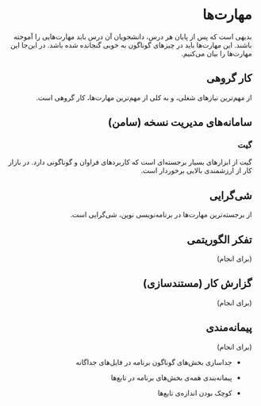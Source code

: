 <div dir="rtl">

# مهارت‌ها

بدیهی است که پس از پایان هر درس، دانشجویان آن درس باید مهارت‌هایی را آموخته باشند. این مهارت‌ها باید در چیزهای گوناگون به خوبی گنجانده شده باشد. در این‌جا این مهارت‌ها را بیان می‌کنیم.

## کار گروهی

از مهم‌ترین نیازهای شغلی، و به کلی از مهم‌ترین مهارت‌ها، کار گروهی است.

## سامانه‌های مدیریت نسخه (سامن)

### گیت

گیت از ابزارهای بسیار برجسته‌ای است که کاربردهای فراوان و گوناگونی دارد. در بازار کار از ارزشمندی بالایی برخوردار است.

## شی‌گرایی

از برجسته‌ترین مهارت‌ها در برنامه‌نویسی نوین، شی‌گرایی است.

## تفکر الگوریتمی

(برای انجام)

## گزارش کار (مستندسازی)

(برای انجام)

## پیمانه‌مندی

(برای انجام)

-   جداسازی بخش‌های گوناگون برنامه در فایل‌های جداگانه

-   پیمانه‌بندی همه‌ی بخش‌های برنامه در تابع‌ها

-   کوچک بودن اندازه‌ی تابع‌ها

</div>

